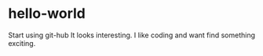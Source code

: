 # hello-world
Start using git-hub
It looks interesting. I like coding and want find something exciting.
